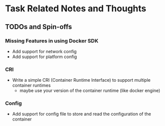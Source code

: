 # Task Related Notes and Thoughts


## TODOs and Spin-offs

### Missing Features in using Docker SDK
- Add support for network config
- Add support for platform config

### CRI
- Write a simple CRI (Container Runtime Interface) to support multiple container runtimes
  - maybe use your version of the container runtime (like docker engine)

### Config
- Add support for config file to store and read the configuration of the container